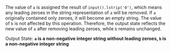 The value of `a` is assigned the result of `input().lstrip('0')`, which means any leading zeroes in the string representation of `a` will be removed. If `a` originally contained only zeroes, it will become an empty string. The value of `b` is not affected by this operation. Therefore, the output state reflects the new value of `a` after removing leading zeroes, while `b` remains unchanged.

Output State: **`a` is a non-negative integer string without leading zeroes, `b` is a non-negative integer string**